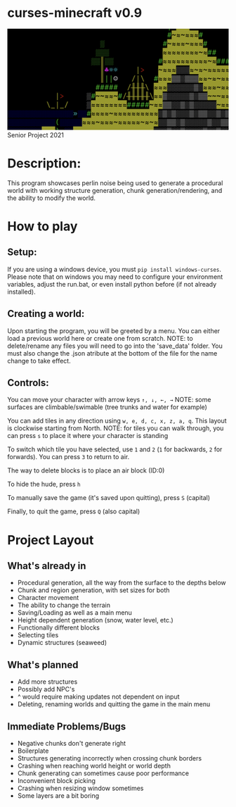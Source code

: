 # curses-minecraft v0.9

![Cover image](/images/cover_image.png)
Senior Project 2021

# Description:

This program showcases perlin noise being used to generate a procedural world with working structure generation, chunk generation/rendering, and the ability to modify the world.

# How to play

## Setup:
If you are using a windows device, you must `pip install windows-curses`. Please note that on windows you may need to configure your environment variables, adjust the run.bat, or even install python before (if not already installed).

## Creating a world:
Upon starting the program, you will be greeted by a menu. You can either load a previous world here or create one from scratch.
NOTE: to delete/rename any files you will need to go into the 'save_data' folder. You must also change the .json atribute at the bottom of the file for the name change to take effect.

## Controls:
You can move your character with arrow keys `↑, ↓, ←, →`
NOTE: some surfaces are climbable/swimable (tree trunks and water for example)

You can add tiles in any direction using `w, e, d, c, x, z, a, q`. This layout is clockwise starting from North.
NOTE: for tiles you can walk through, you can press `s` to place it where your character is standing

To switch which tile you have selected, use `1` and `2` (`1` for backwards, `2` for forwards). You can press `3` to return to air.

The way to delete blocks is to place an air block (ID:0)

To hide the hude, press `h`

To manually save the game (it's saved upon quitting), press `S` (capital)

Finally, to quit the game, press `Q` (also capital)

# Project Layout

## What's already in

* Procedural generation, all the way from the surface to the depths below
* Chunk and region generation, with set sizes for both
* Character movement
* The ability to change the terrain
* Saving/Loading as well as a main menu
* Height dependent generation (snow, water level, etc.)
* Functionally different blocks
* Selecting tiles
* Dynamic structures (seaweed)

## What's planned

* Add more structures
* Possibly add NPC's
* ^ would require making updates not dependent on input
* Deleting, renaming worlds and quitting the game in the main menu

## Immediate Problems/Bugs

* Negative chunks don't generate right
* Boilerplate
* Structures generating incorrectly when crossing chunk borders
* Crashing when reaching world height or world depth
* Chunk generating can sometimes cause poor performance
* Inconvenient block picking
* Crashing when resizing window sometimes
* Some layers are a bit boring

